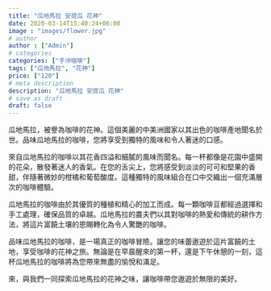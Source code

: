 ```yaml
---
title: "瓜地馬拉 安提瓜 花神"
date: 2020-03-14T15:40:24+06:00
image : "images/flower.jpg"
# author
author : ["Admin"]
# categories
categories: ["手沖咖啡"]
tags: ["瓜地馬拉", "花神"]
price: ["120"]
# meta description
description: "瓜地馬拉 安提瓜 花神"
# save as draft
draft: false
---
```


瓜地馬拉，被譽為咖啡的花神。這個美麗的中美洲國家以其出色的咖啡產地聞名於世。品味瓜地馬拉的咖啡，您將享受到獨特的風味和令人著迷的口感。

來自瓜地馬拉的咖啡以其花香四溢和細膩的風味而聞名。每一杯都像是花園中盛開的花朵，散發著迷人的香氣。在您的舌尖上，您將感受到淡淡的可可和堅果的香甜，伴隨著微妙的柑橘和葡萄酸度。這種獨特的風味組合在口中交織出一個充滿層次的咖啡體驗。

瓜地馬拉的咖啡由於其優質的種植和精心的加工而成。每一顆咖啡豆都經過選擇和手工處理，確保品質的卓越。瓜地馬拉的農夫們以其對咖啡的熱愛和傳統的耕作方法，將這片富饒土壤的恩賜轉化為令人驚艷的咖啡。

品味瓜地馬拉的咖啡，是一場真正的咖啡冒險。讓您的味蕾遨遊於這片富饒的土地，享受咖啡的花神之旅。無論是在早晨醒來的第一杯，還是下午休憩的一刻，這杯瓜地馬拉的咖啡將為您帶來無盡的愉悅和滿足。

來，與我們一同探索瓜地馬拉的花神之味，讓咖啡帶您遨遊於無限的美好。